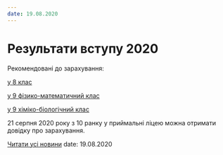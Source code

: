 ```yaml
---
date: 19.08.2020
---
```

# Результати вступу 2020

Рекомендовані до зарахування:

[у 8 клас](/files/blog/результати-вступу-2020/результати-вступу-у-8-клас-2020.pdf)

[у 9 фізико-математичний клас](/files/blog/результати-вступу-2020/результати-вступу-у-9-фм-2020.pdf)

[у 9 хіміко-біологічний клас](/files/blog/результати-вступу-2020/результати-вступу-9-хб-2020.pdf)

21 серпня 2020 року з 10 ранку у приймальні ліцею можна отримати довідку про зарахування.

[Читати усі новини](/news)
date: 19.08.2020
